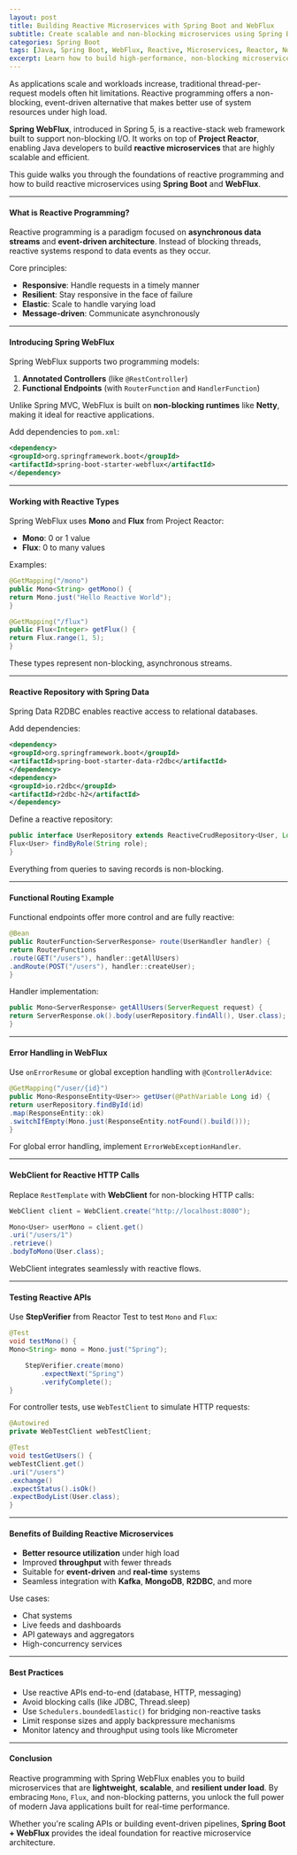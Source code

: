 ```yaml
---
layout: post
title: Building Reactive Microservices with Spring Boot and WebFlux
subtitle: Create scalable and non-blocking microservices using Spring Boot and WebFlux's reactive programming model
categories: Spring Boot
tags: [Java, Spring Boot, WebFlux, Reactive, Microservices, Reactor, Non-Blocking IO]
excerpt: Learn how to build high-performance, non-blocking microservices with Spring Boot and WebFlux. Understand reactive programming principles, Reactor Core, and real-world patterns for reactive service design.
---
```




As applications scale and workloads increase, traditional thread-per-request models often hit limitations. Reactive programming offers a non-blocking, event-driven alternative that makes better use of system resources under high load.

**Spring WebFlux**, introduced in Spring 5, is a reactive-stack web framework built to support non-blocking I/O. It works on top of **Project Reactor**, enabling Java developers to build **reactive microservices** that are highly scalable and efficient.

This guide walks you through the foundations of reactive programming and how to build reactive microservices using **Spring Boot** and **WebFlux**.

---

#### What is Reactive Programming?

Reactive programming is a paradigm focused on **asynchronous data streams** and **event-driven architecture**. Instead of blocking threads, reactive systems respond to data events as they occur.

Core principles:
- **Responsive**: Handle requests in a timely manner
- **Resilient**: Stay responsive in the face of failure
- **Elastic**: Scale to handle varying load
- **Message-driven**: Communicate asynchronously

---

#### Introducing Spring WebFlux

Spring WebFlux supports two programming models:
1. **Annotated Controllers** (like `@RestController`)
2. **Functional Endpoints** (with `RouterFunction` and `HandlerFunction`)

Unlike Spring MVC, WebFlux is built on **non-blocking runtimes** like **Netty**, making it ideal for reactive applications.

Add dependencies to `pom.xml`:

```xml
<dependency>
<groupId>org.springframework.boot</groupId>
<artifactId>spring-boot-starter-webflux</artifactId>
</dependency>
```

---

#### Working with Reactive Types

Spring WebFlux uses **Mono** and **Flux** from Project Reactor:

- **Mono**: 0 or 1 value
- **Flux**: 0 to many values

Examples:

```java
@GetMapping("/mono")
public Mono<String> getMono() {
return Mono.just("Hello Reactive World");
}

@GetMapping("/flux")
public Flux<Integer> getFlux() {
return Flux.range(1, 5);
}
```

These types represent non-blocking, asynchronous streams.

---

#### Reactive Repository with Spring Data

Spring Data R2DBC enables reactive access to relational databases.

Add dependencies:

```xml
<dependency>
<groupId>org.springframework.boot</groupId>
<artifactId>spring-boot-starter-data-r2dbc</artifactId>
</dependency>
<dependency>
<groupId>io.r2dbc</groupId>
<artifactId>r2dbc-h2</artifactId>
</dependency>
```

Define a reactive repository:

```java
public interface UserRepository extends ReactiveCrudRepository<User, Long> {
Flux<User> findByRole(String role);
}
```

Everything from queries to saving records is non-blocking.

---

#### Functional Routing Example

Functional endpoints offer more control and are fully reactive:

```java
@Bean
public RouterFunction<ServerResponse> route(UserHandler handler) {
return RouterFunctions
.route(GET("/users"), handler::getAllUsers)
.andRoute(POST("/users"), handler::createUser);
}
```

Handler implementation:

```java
public Mono<ServerResponse> getAllUsers(ServerRequest request) {
return ServerResponse.ok().body(userRepository.findAll(), User.class);
}
```

---

#### Error Handling in WebFlux

Use `onErrorResume` or global exception handling with `@ControllerAdvice`:

```java
@GetMapping("/user/{id}")
public Mono<ResponseEntity<User>> getUser(@PathVariable Long id) {
return userRepository.findById(id)
.map(ResponseEntity::ok)
.switchIfEmpty(Mono.just(ResponseEntity.notFound().build()));
}
```

For global error handling, implement `ErrorWebExceptionHandler`.

---

#### WebClient for Reactive HTTP Calls

Replace `RestTemplate` with **WebClient** for non-blocking HTTP calls:

```java
WebClient client = WebClient.create("http://localhost:8080");

Mono<User> userMono = client.get()
.uri("/users/1")
.retrieve()
.bodyToMono(User.class);
```

WebClient integrates seamlessly with reactive flows.

---

#### Testing Reactive APIs

Use **StepVerifier** from Reactor Test to test `Mono` and `Flux`:

```java
@Test
void testMono() {
Mono<String> mono = Mono.just("Spring");

    StepVerifier.create(mono)
        .expectNext("Spring")
        .verifyComplete();
}
```

For controller tests, use `WebTestClient` to simulate HTTP requests:

```java
@Autowired
private WebTestClient webTestClient;

@Test
void testGetUsers() {
webTestClient.get()
.uri("/users")
.exchange()
.expectStatus().isOk()
.expectBodyList(User.class);
}
```

---

#### Benefits of Building Reactive Microservices

- **Better resource utilization** under high load
- Improved **throughput** with fewer threads
- Suitable for **event-driven** and **real-time** systems
- Seamless integration with **Kafka**, **MongoDB**, **R2DBC**, and more

Use cases:
- Chat systems
- Live feeds and dashboards
- API gateways and aggregators
- High-concurrency services

---

#### Best Practices

- Use reactive APIs end-to-end (database, HTTP, messaging)
- Avoid blocking calls (like JDBC, Thread.sleep)
- Use `Schedulers.boundedElastic()` for bridging non-reactive tasks
- Limit response sizes and apply backpressure mechanisms
- Monitor latency and throughput using tools like Micrometer

---

#### Conclusion

Reactive programming with Spring WebFlux enables you to build microservices that are **lightweight**, **scalable**, and **resilient under load**. By embracing `Mono`, `Flux`, and non-blocking patterns, you unlock the full power of modern Java applications built for real-time performance.

Whether you're scaling APIs or building event-driven pipelines, **Spring Boot + WebFlux** provides the ideal foundation for reactive microservice architecture.
